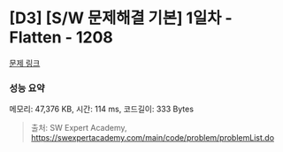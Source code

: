 # [D3] [S/W 문제해결 기본] 1일차 - Flatten - 1208 

[문제 링크](https://swexpertacademy.com/main/code/problem/problemDetail.do?contestProbId=AV139KOaABgCFAYh) 

### 성능 요약

메모리: 47,376 KB, 시간: 114 ms, 코드길이: 333 Bytes



> 출처: SW Expert Academy, https://swexpertacademy.com/main/code/problem/problemList.do